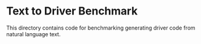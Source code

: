# Text to Driver Benchmark

This directory contains code for benchmarking generating driver code from natural language text.
